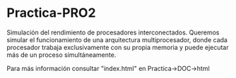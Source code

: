 # Practica-PRO2
Simulación del rendimiento de procesadores interconectados.
Queremos simular el funcionamiento de una arquitectura multiprocesador, donde cada procesador trabaja exclusivamente con su propia memoria y puede ejecutar más de un proceso simultáneamente.

Para más información consultar "index.html" en Practica->DOC->html

